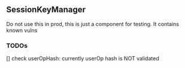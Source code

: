 ## SessionKeyManager

Do not use this in prod, this is just a component for testing. It contains known vulns

### TODOs

[] check userOpHash: currently userOp hash is NOT validated
